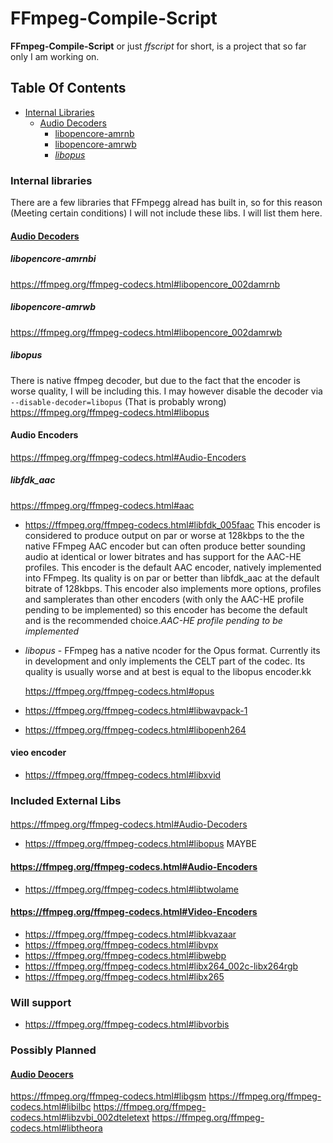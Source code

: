 # FFmpeg-Compile-Script
**FFmpeg-Compile-Script** or just *ffscript* for short, is a project that so far only I am working on.

## Table Of Contents
- [Internal Libraries](#internal-libraries)
  - [Audio Decoders](#audio-decoders)
    - [libopencore-amrnb](#libopencore-amrnb)
    - [libopencore-amrwb](#libopencore-amrwb)
    - *[libopus](#libopus)*

### Internal libraries
There are a few libraries that FFmpegg alread has built in, so for this reason (Meeting certain conditions) I will not
include these libs.  I will list them here.
#### [Audio Decoders](https://ffmpeg.org/ffmpeg-codecs.html#Audio-Decoders)
##### libopencore-amrnbi
https://ffmpeg.org/ffmpeg-codecs.html#libopencore_002damrnb
##### libopencore-amrwb
https://ffmpeg.org/ffmpeg-codecs.html#libopencore_002damrwb
##### *libopus*
There is native ffmpeg decoder, but due to the fact that the encoder is worse quality, I will be including
  this.  I may however disable the decoder via `--disable-decoder=libopus`  (That is probably wrong)
  https://ffmpeg.org/ffmpeg-codecs.html#libopus
#### Audio Encoders
https://ffmpeg.org/ffmpeg-codecs.html#Audio-Encoders

##### libfdk_aac
https://ffmpeg.org/ffmpeg-codecs.html#aac 
  - https://ffmpeg.org/ffmpeg-codecs.html#libfdk_005faac  This encoder is considered to produce output on par or worse
    at 128kbps to the the native FFmpeg AAC encoder but can often produce better sounding audio at identical or lower
    bitrates and has support for the AAC-HE profiles.
  This encoder is the default AAC encoder, natively implemented into FFmpeg. Its quality is on par or better than
libfdk_aac at the default bitrate of 128kbps. This encoder also implements more options, profiles and samplerates than
  other encoders (with only the AAC-HE profile pending to be implemented) so this encoder has become the default and is
  the recommended choice.*AAC-HE profile pending to be implemented*
- *libopus* - FFmpeg has a native ncoder for the Opus format. Currently its in development and only implements the CELT
  part of the codec. Its quality is usually worse and at best is equal to the libopus encoder.kk

  https://ffmpeg.org/ffmpeg-codecs.html#opus
- https://ffmpeg.org/ffmpeg-codecs.html#libwavpack-1
- https://ffmpeg.org/ffmpeg-codecs.html#libopenh264
#### vieo encoder
- https://ffmpeg.org/ffmpeg-codecs.html#libxvid


### Included External Libs
#### 
https://ffmpeg.org/ffmpeg-codecs.html#Audio-Decoders
- https://ffmpeg.org/ffmpeg-codecs.html#libopus MAYBE
#### https://ffmpeg.org/ffmpeg-codecs.html#Audio-Encoders
- https://ffmpeg.org/ffmpeg-codecs.html#libtwolame
#### https://ffmpeg.org/ffmpeg-codecs.html#Video-Encoders
- https://ffmpeg.org/ffmpeg-codecs.html#libkvazaar
- https://ffmpeg.org/ffmpeg-codecs.html#libvpx
- https://ffmpeg.org/ffmpeg-codecs.html#libwebp
- https://ffmpeg.org/ffmpeg-codecs.html#libx264_002c-libx264rgb
- https://ffmpeg.org/ffmpeg-codecs.html#libx265

### Will support
- https://ffmpeg.org/ffmpeg-codecs.html#libvorbis


### Possibly Planned
#### [Audio Deocers](https://ffmpeg.org/ffmpeg-codecs.html#libcelt)
https://ffmpeg.org/ffmpeg-codecs.html#libgsm
https://ffmpeg.org/ffmpeg-codecs.html#libilbc
https://ffmpeg.org/ffmpeg-codecs.html#libzvbi_002dteletext
https://ffmpeg.org/ffmpeg-codecs.html#libtheora

[ffmpeg-git]: https://Github.com/FFmpeg/FFmpeg.git "FFmpeg Repository"
[ffscript]: bloc/master/ffscript.py "FFmpeg-Compile-Script"
[libtype]: ffscript.py#L9-L23 "Class LibType"
[ffmpeg-site]: https://ffmpeg.org "FFmpeg"

[ffrepo]: git://source.ffmpeg.org/ffmpeg.git "Offical FFmpeg Repository"
